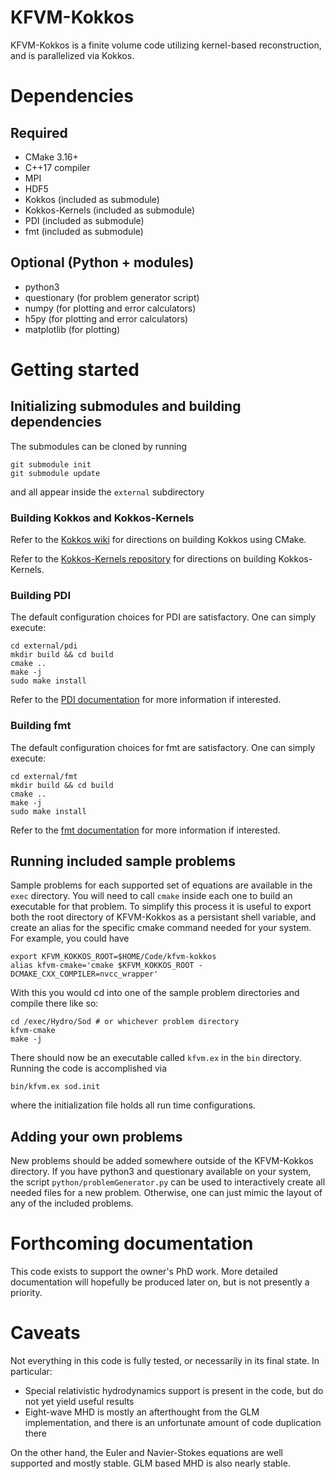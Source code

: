 # KFVM-Kokkos

KFVM-Kokkos is a finite volume code utilizing kernel-based reconstruction, and is parallelized via Kokkos.

# Dependencies

## Required

* CMake 3.16+
* C++17 compiler
* MPI
* HDF5
* Kokkos (included as submodule)
* Kokkos-Kernels (included as submodule)
* PDI (included as submodule)
* fmt (included as submodule)

## Optional (Python + modules)

* python3
* questionary (for problem generator script)
* numpy (for plotting and error calculators)
* h5py (for plotting and error calculators)
* matplotlib (for plotting)

# Getting started

## Initializing submodules and building dependencies

The submodules can be cloned by running

	git submodule init
	git submodule update
	
and all appear inside the ``external`` subdirectory
	
### Building Kokkos and Kokkos-Kernels

Refer to the [Kokkos wiki](https://kokkos.github.io/kokkos-core-wiki/building.html#configuring-cmake) for directions on building Kokkos using CMake.

Refer to the [Kokkos-Kernels repository](https://github.com/kokkos/kokkos-kernels#cmake) for directions on building Kokkos-Kernels.

### Building PDI

The default configuration choices for PDI are satisfactory. One can simply execute:

	cd external/pdi
	mkdir build && cd build
	cmake ..
	make -j
	sudo make install
	
Refer to the [PDI documentation](https://pdi.dev/master/index.html) for more information if interested.

### Building fmt

The default configuration choices for fmt are satisfactory. One can simply execute:

	cd external/fmt
	mkdir build && cd build
	cmake ..
	make -j
	sudo make install
	
Refer to the [fmt documentation](https://fmt.dev/latest/index.html) for more information if interested.

## Running included sample problems

Sample problems for each supported set of equations are available in the ``exec`` directory. You will need to call ``cmake`` inside each one to build an executable for that problem. To simplify this process it is useful to export both the root directory of KFVM-Kokkos as a persistant shell variable, and create an alias for the specific cmake command needed for your system. For example, you could have

	export KFVM_KOKKOS_ROOT=$HOME/Code/kfvm-kokkos
	alias kfvm-cmake='cmake $KFVM_KOKKOS_ROOT -DCMAKE_CXX_COMPILER=nvcc_wrapper'
	
With this you would cd into one of the sample problem directories and compile there like so:

	cd /exec/Hydro/Sod # or whichever problem directory
	kfvm-cmake
	make -j
	
There should now be an executable called ``kfvm.ex`` in the ``bin`` directory. Running the code is accomplished via

	bin/kfvm.ex sod.init
	
where the initialization file holds all run time configurations.

## Adding your own problems

New problems should be added somewhere outside of the KFVM-Kokkos directory. If you have python3 and questionary available on your system, the script ``python/problemGenerator.py`` can be used to interactively create all needed files for a new problem. Otherwise, one can just mimic the layout of any of the included problems.

# Forthcoming documentation

This code exists to support the owner's PhD work. More detailed documentation will hopefully be produced later on, but is not presently a priority.

# Caveats

Not everything in this code is fully tested, or necessarily in its final state. In particular:

* Special relativistic hydrodynamics support is present in the code, but do not yet yield useful results
* Eight-wave MHD is mostly an afterthought from the GLM implementation, and there is an unfortunate amount of code duplication there

On the other hand, the Euler and Navier-Stokes equations are well supported and mostly stable. GLM based MHD is also nearly stable.
